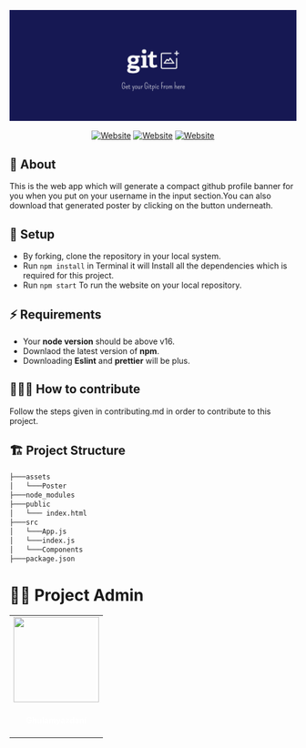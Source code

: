 [![Banner](https://github.com/ghulamyazdani/Gitpic/blob/master/Assets/poster.png)](https://24pullrequests.com/events/43)

<div align="center">
<a href="https://ghulamyazdani.vercel.app/"><img alt="Website" title="Website" src="https://badges.frapsoft.com/os/v2/open-source.svg?v=103"/></a>
<a href="https://ghulamyazdani.vercel.app/"><img alt="Website" title="Website" src="https://img.shields.io/github/license/ghulamyazdani/Gitpic?logo=GITHUB&style=flat)](https://github.com/devstrons/devsrequests/blob/master/LICENSE"/></a>
<a href="https://ghulamyazdani.vercel.app/"><img alt="Website" title="Website" src="https://img.shields.io/discord/857641826953854987?color=blue&label=Discuss&logo=discord"/></a>

</div>

## 🌟 About

This is the web app which will generate a compact github profile banner for you when you put on your username in the input section.You can also download that generated poster by clicking on the button underneath.

## 🧰 Setup

- By forking, clone the repository in your local system.
- Run `npm install` in Terminal it will Install all the dependencies which is required for this project.
- Run `npm start` To run the website on your local repository.

## ⚡ Requirements

- Your **node version** should be above v16.
- Downlaod the latest version of **npm**.
- Downloading **Eslint** and **prettier** will be plus.

## 🧑‍🤝‍🧑 How to contribute

Follow the steps given in contributing.md in order to contribute to this project.

## 🏗 Project Structure

```
├───assets
│   └───Poster
├───node_modules
├───public
│   └─── index.html
├───src
│   └───App.js
│   └───index.js
│   └───Components
├───package.json
```

<h1 > 👨‍💻 Project Admin </h1>

  <div align="center">
<table>
<tr>

<td align="center"><a href="https://github.com/ghulamyazdani"><img src="https://avatars.githubusercontent.com/u/55938346?v=4" width=150px height=150px /></a></br> <h4 style="color:white;">Ghulamyazdani</h4>

</tr>
</table>
<br>
